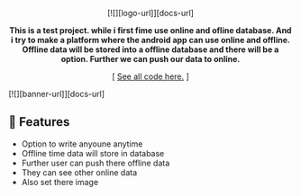 <div align="center">

[![][logo-url]][docs-url]

**This is a test project. while i first fime use online and ofline database.
And i try to make a platform where the android app can use online and offline. 
Offline data will be stored into a offline database and there will be a option. 
Further we can push our data to online.**  

[ [See all code here.](https://github.com/bayazidHossain2/Android-Projects/tree/main/app/src/main/java/com/example/quote) ]

</div>

[![][banner-url]][docs-url]

## 🌼 Features

- Option to write anyoune anytime
- Offline time data will store in database
- Further user can push there offline data
- They can see other online data
- Also set there image
